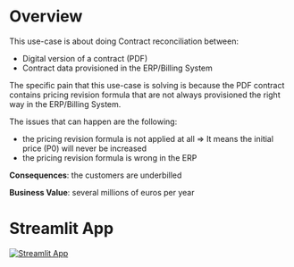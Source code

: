 # Overview
This use-case is about doing Contract reconciliation between:
* Digital version of a contract (PDF)
* Contract data provisioned in the ERP/Billing System

The specific pain that this use-case is solving is because the PDF contract contains pricing revision formula that are not always provisioned the right way in the ERP/Billing System. 

The issues that can happen are the following:
* the pricing revision formula is not applied at all => It means the initial price (P0) will never be increased
* the pricing revision formula is wrong in the ERP

**Consequences**: the customers are underbilled

**Business Value**: several millions of euros per  year 

# Streamlit App
[![Streamlit App](https://static.streamlit.io/badges/streamlit_badge_black_white.svg)](https://snaplogic-genaibuilder-pdf-erp-reconciliation.streamlit.app)
